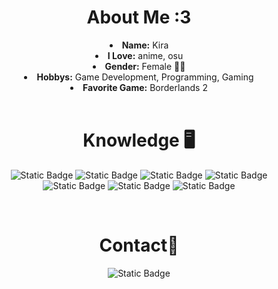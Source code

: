 <body>
  <center>
<h1 align="center">About Me :3</h1>
<li>
  <b>Name:</b> Kira
</li>
<li>
  <b>I Love:</b> anime, osu
</li>
<li>
  <b>Gender:</b> Female 🏳️‍⚧️
</li>
<li>
  <b>Hobbys:</b> Game Development, Programming, Gaming
</li>
<li>
  <b>Favorite Game:</b> Borderlands 2
</li>
<br>
<h1 align="center">Knowledge 🖥️</h1>
<p align="center"><img alt="Static Badge" src="https://img.shields.io/badge/C%23-%23512BD4?style=for-the-badge&logo=csharp&labelColor=%23512BD4&link=https%3A%2F%2Fgithub.com%2FIleriayo%2Fmarkdown-badges">
 <img alt="Static Badge" src="https://img.shields.io/badge/C%2B%2B-green?style=for-the-badge&logo=cplusplus&link=https%3A%2F%2Fgithub.com%2FIleriayo%2Fmarkdown-badges"> <img alt="Static Badge" src="https://img.shields.io/badge/JS-%234B4B77?style=for-the-badge&logo=javascript&labelColor=%234B4B77&link=https%3A%2F%2Fgithub.com%2FIleriayo%2Fmarkdown-badges"> <img alt="Static Badge" src="https://img.shields.io/badge/Lua-%232C2D72?style=for-the-badge&logo=lua&link=https%3A%2F%2Fgithub.com%2FIleriayo%2Fmarkdown-badges">
 <br>
<img alt="Static Badge" src="https://img.shields.io/badge/ADOBE%20AFTER%20EFFECTS-%230058CC?style=for-the-badge&logo=adobeaftereffects&link=https%3A%2F%2Fgithub.com%2FIleriayo%2Fmarkdown-badges"> <img alt="Static Badge" src="https://img.shields.io/badge/HTML5-%23E34F26?style=for-the-badge&logo=html5&logoColor=%23FFFFFF&link=https%3A%2F%2Fgithub.com%2FIleriayo%2Fmarkdown-badges"> <img alt="Static Badge" src="https://img.shields.io/badge/css3-%231572B6?style=for-the-badge&logo=html5&logoColor=%23FFFFFF&link=https%3A%2F%2Fgithub.com%2FIleriayo%2Fmarkdown-badges">
</p>
<br>
<h1 align="center">Contact📇</h1>
    <p align="center"> 
      <img alt="Static Badge" src="https://img.shields.io/badge/Discord-%235865F2?style=for-the-badge&logo=discord&logoColor=%23FFFFFF&link=https%3A%2F%2Fgithub.com%2FIleriayo%2Fmarkdown-badges">
    </p>
</body>
